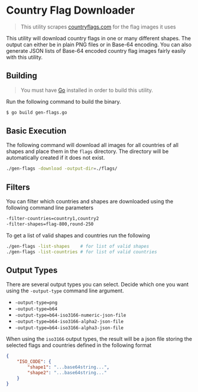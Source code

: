 # Country Flag Downloader

> This utility scrapes [countryflags.com](https://www.countryflags.com/) for the flag images it uses

This utility will download country flags in one or many different shapes. The output can either be in plain PNG files or in Base-64 encoding. You can also generate JSON lists of Base-64 encoded country flag images fairly easily with this utility.

## Building

> You must have [Go](https://golang.org/) installed in order to build this utility.

Run the following command to build the binary.

```sh
$ go build gen-flags.go
```

## Basic Execution

The following command will download all images for all countries of all shapes and place them in the `flags` directory. The directory will be automatically created if it does not exist.

```sh
./gen-flags -download -output-dir=./flags/
```

## Filters

You can filter which countries and shapes are downloaded using the following command line parameters

```sh
-filter-countries=country1,country2
-filter-shapes=flag-800,round-250
```

To get a list of valid shapes and countries run the following

```sh
./gen-flags -list-shapes    # for list of valid shapes
./gen-flags -list-countries # for list of valid countries
```

## Output Types

There are several output types you can select. Decide which one you want using the `-output-type` command line argument.

- `-output-type=png`
- `-output-type=b64`
- `-output-type=b64-iso3166-numeric-json-file`
- `-output-type=b64-iso3166-alpha2-json-file`
- `-output-type=b64-iso3166-alpha3-json-file`

When using the `iso3166` output types, the result will be a json file storing the selected flags and countries defined in the following format

```json
{
    "ISO_CODE": {
        "shape1": "...base64string...",
        "shape2": "...base64string..."
    }
}
```
